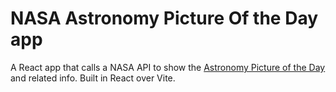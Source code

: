 # NASA Astronomy Picture Of the Day app

A React app that calls a NASA API to show the [Astronomy Picture of the Day](https://apod.nasa.gov/apod/astropix.html) and related info. Built in React over Vite. 
